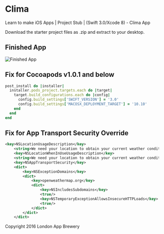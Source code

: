 # Clima
Learn to make iOS Apps | Project Stub | (Swift 3.0/Xcode 8) - Clima App

Download the starter project files as .zip and extract to your desktop. 

## Finished App
![Finished App](https://github.com/londonappbrewery/Images/blob/master/Clima.gif)

## Fix for Cocoapods v1.0.1 and below

```ruby
post_install do |installer|
  installer.pods_project.targets.each do |target|
    target.build_configurations.each do |config|
      config.build_settings['SWIFT_VERSION'] = '3.0'
      config.build_settings['MACOSX_DEPLOYMENT_TARGET'] = '10.10'
    end
  end
end
```

## Fix for App Transport Security Override

```XML
<key>NSLocationUsageDescription</key>
	<string>We need your location to obtain your current weather conditions</string>
	<key>NSLocationWhenInUseUsageDescription</key>
	<string>We need your location to obtain your current weather conditions</string>
	<key>NSAppTransportSecurity</key>
	<dict>
		<key>NSExceptionDomains</key>
		<dict>
			<key>openweathermap.org</key>
			<dict>
				<key>NSIncludesSubdomains</key>
				<true/>
				<key>NSTemporaryExceptionAllowsInsecureHTTPLoads</key>
				<true/>
			</dict>
		</dict>
	</dict>
```


Copyright 2016 London App Brewery
